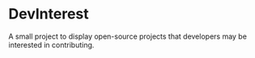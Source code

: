 # DevInterest
A small project to display open-source projects that developers may be interested in contributing.